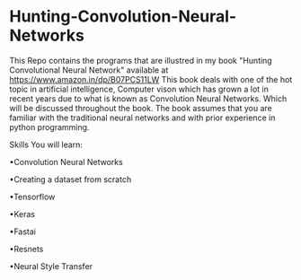 # Hunting-Convolution-Neural-Networks
  This Repo contains the programs that are illustred in my book "Hunting Convolutional Neural Network" available at https://www.amazon.in/dp/B07PCS11LW
  This book deals with one of the hot topic in artificial intelligence, Computer vison which has grown a lot in recent years due to what is known as Convolution Neural Networks. Which will be discussed throughout the book. The book assumes that you are familiar with the traditional neural networks and with prior experience in python programming.

Skills You will learn:

•Convolution Neural Networks

•Creating a dataset from scratch

•Tensorflow

•Keras

•Fastai

•Resnets

•Neural Style Transfer
